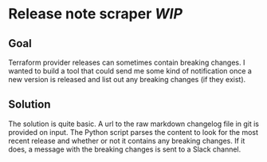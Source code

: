 # Release note scraper *WIP*

## Goal

Terraform provider releases can sometimes contain breaking changes. I wanted to
build a tool that could send me some kind of notification once a new version is
released and list out any breaking changes (if they exist).

## Solution

The solution is quite basic. A url to the raw markdown changelog file
in git is provided on input. The Python script parses the content to look for
the most recent release and whether or not it contains any breaking changes. If it
does, a message with the breaking changes is sent to a Slack channel.
